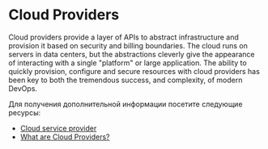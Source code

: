 # Cloud Providers

Cloud providers provide a layer of APIs to abstract infrastructure and provision it based on security and billing boundaries. The cloud runs on servers in data centers, but the abstractions cleverly give the appearance of interacting with a single "platform" or large application. The ability to quickly provision, configure and secure resources with cloud providers has been key to both the tremendous success, and complexity, of modern DevOps.

Для получения дополнительной информации посетите следующие ресурсы:

- [Cloud service provider](https://www.techtarget.com/searchitchannel/definition/cloud-service-provider-cloud-provider)
- [What are Cloud Providers?](https://www.redhat.com/en/topics/cloud-computing/what-are-cloud-providers)

